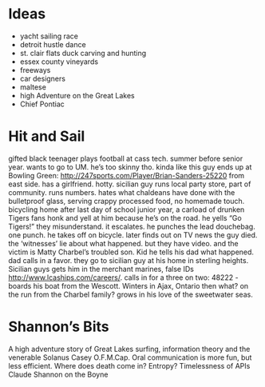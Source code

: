 # Ideas
* yacht sailing race
* detroit hustle dance
* st. clair flats duck carving and hunting
* essex county vineyards
* freeways
* car designers
* maltese
* high Adventure on the Great Lakes
* Chief Pontiac

# Hit and Sail
gifted black teenager plays football at cass tech. summer before senior year. wants to go to UM. he’s too skinny tho. kinda like this guy ends up at Bowling Green: http://247sports.com/Player/Brian-Sanders-25220
from east side. has a girlfriend. hotty.
sicilian guy runs local party store, part of community. runs numbers. hates what chaldeans have done with the bulletproof glass, serving crappy processed food, no homemade touch.
bicycling home after last day of school junior year, a carload of drunken Tigers fans honk and yell at him because he’s on the road. he yells “Go Tigers!” they misunderstand. it escalates. he punches the lead douchebag. one punch. he takes off on bicycle.
later finds out on TV news the guy died. the ‘witnesses’ lie about what happened. but they have video. and the victim is Matty Charbel’s troubled son.
Kid he tells his dad what happened. dad calls in a favor. they go to sicilian guy at his home in sterling heights.
Sicilian guys gets him in the merchant marines, false IDs http://www.lcaships.com/careers/. 
calls in for a three on two: 48222 - boards his boat from the Wescott.
Winters in Ajax, Ontario
then what? on the run from the Charbel family?
grows in his love of the sweetwater seas.

# Shannon’s Bits
A high adventure story of Great Lakes surfing, information theory and the venerable Solanus Casey O.F.M.Cap.
Oral communication is more fun, but less efficient.
Where does death come in?
Entropy?
Timelessness of APIs
Claude Shannon on the Boyne
